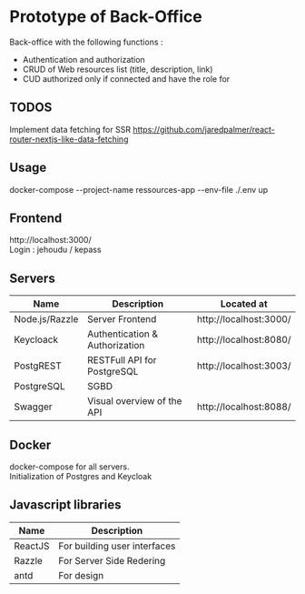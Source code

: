# Prototype of Back-Office

Back-office with the following functions :  

* Authentication and authorization
* CRUD of Web resources list (title, description, link)
* CUD authorized only if connected and have the role for

## TODOS
Implement data fetching for SSR
https://github.com/jaredpalmer/react-router-nextjs-like-data-fetching

## Usage
docker-compose --project-name ressources-app --env-file ./.env up  

## Frontend
http://localhost:3000/  
Login : jehoudu / kepass  

## Servers

Name         | Description   | Located at
------------ | ------------- | -------------
Node.js/Razzle | Server Frontend | http://localhost:3000/
Keycloack | Authentication & Authorization | http://localhost:8080/
PostgREST | RESTFull API for PostgreSQL | http://localhost:3003/
PostgreSQL | SGBD | 
Swagger | Visual overview of the API | http://localhost:8088/

## Docker
docker-compose for all servers.  
Initialization of Postgres and Keycloak  

## Javascript libraries

Name         | Description
------------ | -------------
ReactJS | For building user interfaces
Razzle | For Server Side Redering
antd | For design




